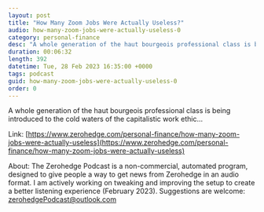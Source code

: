```yaml
---
layout: post
title: "How Many Zoom Jobs Were Actually Useless?"
audio: how-many-zoom-jobs-were-actually-useless-0
category: personal-finance
desc: "A whole generation of the haut bourgeois professional class is being introduced to the cold waters of the capitalistic work ethic..."
duration: 00:06:32
length: 392
datetime: Tue, 28 Feb 2023 16:35:00 +0000
tags: podcast
guid: how-many-zoom-jobs-were-actually-useless-0
order: 0
---
```

A whole generation of the haut bourgeois professional class is being introduced to the cold waters of the capitalistic work ethic...

Link: [https://www.zerohedge.com/personal-finance/how-many-zoom-jobs-were-actually-useless](https://www.zerohedge.com/personal-finance/how-many-zoom-jobs-were-actually-useless)

About: The Zerohedge Podcast is a non-commercial, automated program, designed to give people a way to get news from Zerohedge in an audio format.  I am actively working on tweaking and improving the setup to create a better listening experience (February 2023).  Suggestions are welcome: [zerohedgePodcast@outlook.com](mailto:zerohedgePodcast@outlook.com)